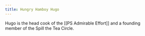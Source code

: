 ```yaml
---
title: Hungry Hamboy Hugo
---
```

Hugo is the head cook of the [[PS Admirable Effort]] and a founding member of the Spill the Tea Circle. 